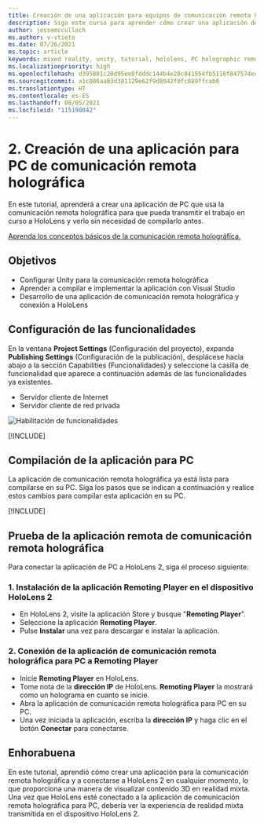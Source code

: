 ```yaml
---
title: Creación de una aplicación para equipos de comunicación remota holográfica
description: Siga este curso para aprender cómo crear una aplicación de PC para la comunicación remota de una experiencia de realidad mixta remota del equipo a HoloLens 2.
author: jessemcculloch
ms.author: v-vtieto
ms.date: 07/26/2021
ms.topic: article
keywords: mixed reality, unity, tutorial, hololens, PC holographic remoting, Visual Studio
ms.localizationpriority: high
ms.openlocfilehash: d395801c20d95ee0fdddc144b4e28c841554fb5116f847574ec4a931d116026e
ms.sourcegitcommit: a1c086aa83d381129e62f9d8942f0fc889ffcab0
ms.translationtype: HT
ms.contentlocale: es-ES
ms.lasthandoff: 08/05/2021
ms.locfileid: "115198042"
---
```

# <a name="2-creating-a-holographic-remoting-pc-application"></a>2. Creación de una aplicación para PC de comunicación remota holográfica

En este tutorial, aprenderá a crear una aplicación de PC que usa la comunicación remota holográfica para que pueda transmitir el trabajo en curso a HoloLens y verlo sin necesidad de compilarlo antes.

[Aprenda los conceptos básicos de la comunicación remota holográfica.](../../platform-capabilities-and-apis/holographic-remoting-overview.md)

## <a name="objectives"></a>Objetivos

* Configurar Unity para la comunicación remota holográfica
* Aprender a compilar e implementar la aplicación con Visual Studio
* Desarrollo de una aplicación de comunicación remota holográfica y conexión a HoloLens

## <a name="configuring-the-capabilities"></a>Configuración de las funcionalidades

En la ventana **Project Settings** (Configuración del proyecto), expanda **Publishing Settings** (Configuración de la publicación), desplácese hacia abajo a la sección Capabilities (Funcionalidades) y seleccione la casilla de funcionalidad que aparece a continuación además de las funcionalidades ya existentes.

* Servidor cliente de Internet
* Servidor cliente de red privada

![Habilitación de funcionalidades](images/mrlearning-pc-holographic-remoting/tutorial2-section0-step1-1.png)

[!INCLUDE[](includes/configuring-scene-for-holographic-remoting.md)]

## <a name="build-your-application-to-pc"></a>Compilación de la aplicación para PC

La aplicación de comunicación remota holográfica ya está lista para compilarse en su PC. Siga los pasos que se indican a continuación y realice estos cambios para compilar esta aplicación en su PC.

[!INCLUDE[](includes/build-your-application-to-pc.md)]

## <a name="testing-holographic-remoting-remote-application"></a>Prueba de la aplicación remota de comunicación remota holográfica

Para conectar la aplicación de PC a HoloLens 2, siga el proceso siguiente:

### <a name="1-install-the-remoting-player-application-on-hololens-2-device"></a>1. Instalación de la aplicación Remoting Player en el dispositivo HoloLens 2

* En HoloLens 2, visite la aplicación Store y busque "**Remoting Player**".
* Seleccione la aplicación **Remoting Player**.
* Pulse **Instalar** una vez para descargar e instalar la aplicación.

### <a name="2-connect-the-holographic-remoting-pc-app-to-the-remoting-player"></a>2. Conexión de la aplicación de comunicación remota holográfica para PC a Remoting Player

* Inicie **Remoting Player** en HoloLens.
* Tome nota de la **dirección IP** de HoloLens. **Remoting Player** la mostrará como un holograma en cuanto se inicie.
* Abra la aplicación de comunicación remota holográfica para PC en su PC.
* Una vez iniciada la aplicación, escriba la **dirección IP** y haga clic en el botón **Conectar** para conectarse.

## <a name="congratulations"></a>Enhorabuena

En este tutorial, aprendió cómo crear una aplicación para la comunicación remota holográfica y a conectarse a HoloLens 2 en cualquier momento, lo que proporciona una manera de visualizar contenido 3D en realidad mixta. Una vez que HoloLens esté conectado a la aplicación de comunicación remota holográfica para PC, debería ver la experiencia de realidad mixta transmitida en el dispositivo HoloLens 2.
